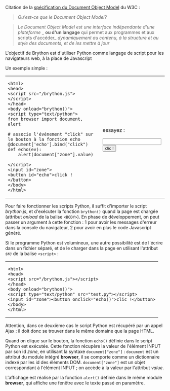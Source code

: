 Citation de la [spécification du Document Object Model](http://www.w3.org/DOM/)
du W3C :

> _Qu'est-ce que le Document Object Model?_

> _Le Document Object Model est une interface indépendante d'une plateforme_
> _ __ou d'un langage__ qui permet aux programmes et aux scripts d'accéder_
> _dynamiquement au contenu, à la structure et au style des documents, et de_
> _les mettre à jour_

L'objectif de Brython est d'utiliser Python comme langage de script pour les
navigateurs web, à la place de Javascript

Un exemple simple :
<table>
<tr>
<td>

    <html>
    <head>
    <script src="/brython.js"></script>
    </head>
    <body onload="brython()">
    <script type="text/python">
    from browser import document, alert

    # associe l'événement "click" sur le bouton à la fonction echo
    @document['echo'].bind("click")
    def echo(ev):
        alert(document["zone"].value)

    </script>
    <input id="zone">
    <button id="echo">click !</button>
    </body>
    </html>

</td>
<td style="padding-left:20px">

essayez :<p>
<script type="text/python">
from browser import document, alert

# bind event 'click' on button to function echo
@document['echo'].bind("click")
def echo(ev):
    alert(document["zone"].value)

</script>

<input id="zone" autocomplete="off">
<button id="echo">clic !</button>
</td>
</tr>
</table>

Pour faire fonctionner les scripts Python, il suffit d'importer le script
_brython.js_, et d'exécuter la fonction `brython()` quand la page est chargée
(attribut _onload_ de la balise `<BODY>`). En phase de développement, on peut
passer un argument à cette fonction : 1 pour avoir les messages d'erreur dans
la console du navigateur, 2 pour avoir en plus le code Javascript généré.

Si le programme Python est volumineux, une autre possibilité est de l'écrire
dans un fichier séparé, et de le charger dans la page en utilisant l'attribut
_src_ de la balise `<script>` :

<table><tr><td>

    <html>
    <head>
    <script src="/brython.js"></script>
    </head>
    <body onload="brython()">
    <script type="text/python" src="test.py"></script>
    <input id="zone"><button onclick="echo()">clic !</button>
    </body>
    </html>

</td></tr></table>

Attention, dans ce deuxième cas le script Python est récupéré par un appel
Ajax : il doit donc se trouver dans le même domaine que la page HTML.

Quand on clique sur le bouton, la fonction `echo()` définie dans le script
Python est exécutée. Cette fonction récupère la valeur de l'élément INPUT
par son id _zone_, en utilisant la syntaxe `document["zone"]` : `document`
est un attribut du module intégré **browser**, il se comporte comme un
dictionnaire indexé par les id des éléments DOM. `document["zone"]` est un
objet correspondant à l'élément INPUT ; on accède à la  valeur par
l'attribut _value_.

L'affichage est réalisé par la fonction `alert()` définie dans le même module
**browser**, qui affiche une fenêtre avec le texte passé en paramètre.

